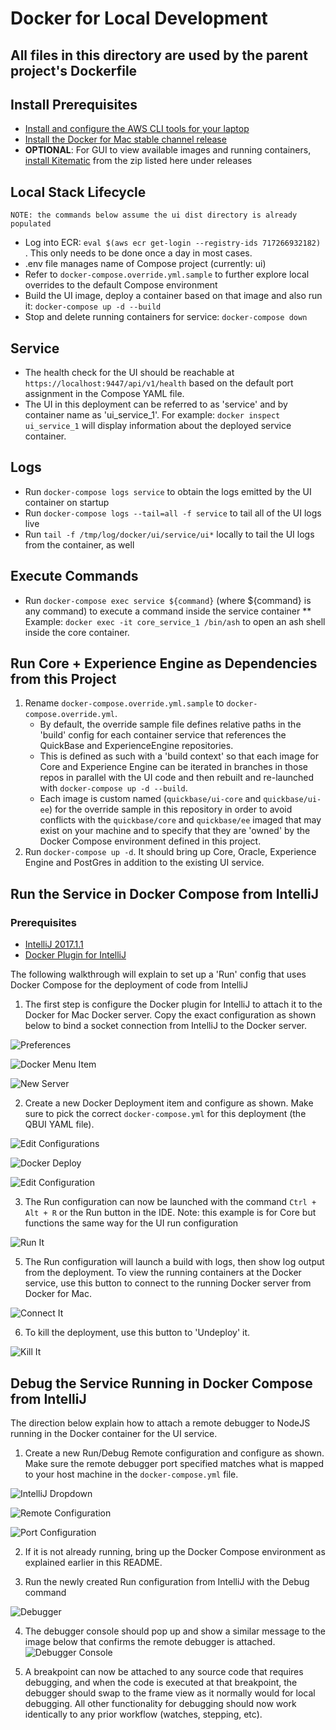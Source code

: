 # Docker for Local Development

## All files in this directory are used by the parent project's Dockerfile

## Install Prerequisites
* [Install and configure the AWS CLI tools for your laptop](https://github.com/QuickBase/aws#getting-an-mfa-enabled-aws-account)
* [Install the Docker for Mac stable channel release](https://docs.docker.com/docker-for-mac/install/)
* __OPTIONAL__: For GUI to view available images and running containers, [install Kitematic](https://github.com/docker/kitematic/releases) from the zip listed here under releases

## Local Stack Lifecycle
    NOTE: the commands below assume the ui dist directory is already populated
* Log into ECR: ```eval $(aws ecr get-login --registry-ids 717266932182)``` . This only needs to be done once a day in most cases.
* .env file manages name of Compose project (currently: ui)
* Refer to ```docker-compose.override.yml.sample``` to further explore local overrides to the default Compose environment
* Build the UI image, deploy a container based on that image and also run it: ```docker-compose up -d --build```
* Stop and delete running containers for service: ```docker-compose down```

## Service
* The health check for the UI should be reachable at ```https://localhost:9447/api/v1/health``` based on the default port assignment in the Compose YAML file.
* The UI in this deployment can be referred to as 'service' and by container name as 'ui_service_1'. For example: ```docker inspect ui_service_1``` will display information about the deployed service container.

## Logs
* Run ```docker-compose logs service``` to obtain the logs emitted by the UI container on startup
* Run ```docker-compose logs --tail=all -f service``` to tail all of the UI logs live
* Run ```tail -f /tmp/log/docker/ui/service/ui*``` locally to tail the UI logs from the container, as well

## Execute Commands
* Run ```docker-compose exec service ${command}``` (where ${command} is any command) to execute a command inside the service container
** Example: ```docker exec -it core_service_1 /bin/ash``` to open an ash shell inside the core container.

## Run Core + Experience Engine as Dependencies from this Project
1) Rename ```docker-compose.override.yml.sample``` to ```docker-compose.override.yml```. 
    * By default, the override sample file defines relative paths in the 'build' config for each container service that references the QuickBase and ExperienceEngine repositories.
    * This is defined as such with a 'build context' so that each image for Core and Experience Engine can be iterated in branches in those repos in parallel with the UI code and then rebuilt and re-launched with ```docker-compose up -d --build```.
    * Each image is custom named (```quickbase/ui-core``` and ```quickbase/ui-ee```) for the override sample in this repository in order to avoid conflicts with the
    ```quickbase/core``` and ```quickbase/ee``` imaged that may exist on your machine and to specify that they are 'owned' by the Docker Compose environment defined in this project.
2) Run ```docker-compose up -d```. It should bring up Core, Oracle, Experience Engine and PostGres in addition to the existing UI service.

## Run the Service in Docker Compose from IntelliJ
### Prerequisites
* [IntelliJ 2017.1.1](https://www.jetbrains.com/idea/download/)
* [Docker Plugin for IntelliJ](https://www.jetbrains.com/help/idea/2017.1/docker.html)

The following walkthrough will explain to set up a 'Run' config that uses Docker Compose for the deployment of code from IntelliJ
1) The first step is configure the Docker plugin for IntelliJ to attach it to the Docker for Mac Docker server. Copy the exact configuration as shown below to bind a socket connection from IntelliJ to the Docker server.

![Preferences](../docs/images/01_configure_plugin.png)

![Docker Menu Item](../docs/images/02_configure_plugin.png)

![New Server](../docs/images/03_configure_plugin.png)

2) Create a new Docker Deployment item and configure as shown. Make sure to pick the correct ```docker-compose.yml```
for this deployment (the QBUI YAML file).

![Edit Configurations](../docs/images/04_run_config.png)

![Docker Deploy](../docs/images/05_run_config.png)

![Edit Configuration](../docs/images/06_run_config.png)

3) The Run configuration can now be launched with the command ```Ctrl + Alt + R``` or the Run button in the IDE. Note: this example is for
Core but functions the same way for the UI run configuration

![Run It](../docs/images/11_run_it.png)

5) The Run configuration will launch a build with logs, then show log output from the deployment. To view the running containers
at the Docker service, use this button to connect to the running Docker server from Docker for Mac.

![Connect It](../docs/images/12_run_it.png)

6) To kill the deployment, use this button to 'Undeploy' it.

![Kill It](../docs/images/13_run_it.png)

## Debug the Service Running in Docker Compose from IntelliJ
The direction below explain how to attach a remote debugger to NodeJS running in the Docker container for the UI service.

1) Create a new Run/Debug Remote configuration and configure as shown. Make sure the remote debugger port specified matches what is mapped to your host machine in the ```docker-compose.yml``` file.

![IntelliJ Dropdown](../docs/images/debug_01.png)

![Remote Configuration](../docs/images/debug_02.png)

![Port Configuration](../docs/images/debug_03.png)

2) If it is not already running, bring up the Docker Compose environment as explained earlier in this README.

3) Run the newly created Run configuration from IntelliJ with the Debug command

![Debugger](../docs/images/debug_04.png)

4) The debugger console should pop up and show a similar message to the image below that confirms the remote debugger
is attached.
![Debugger Console](../docs/images/debug_06.png)

5) A breakpoint can now be attached to any source code that requires debugging, and when the code is executed at that
breakpoint, the debugger should swap to the frame view as it normally would for local debugging. All other functionality
for debugging should now work identically to any prior workflow (watches, stepping, etc).